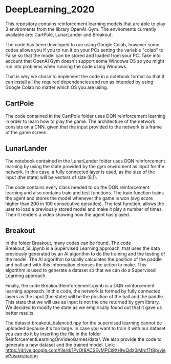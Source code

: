 # DeepLearning_2020
This repository contains reinforcement learning models that are able to play 3 enviroments from the library OpenAI-Gym. The enviroments currently available are: CartPole, LunarLander and Breakout.

The code has been developed to run using Google Colab, however some codes allows you if you to run it on your PCs setting the variable "colab" to False so that the model can be stored and loaded from your PC. Take into account that OpenAI Gym doesn't support some Windows OS so you might run into problems when running the code using Windows.

That is why we chose to implement the code in a notebook format so that it can install all the required dependencies and run as intended by using Google Colab no matter which OS you are using.


## CartPole
The code contained in the CartPole folder uses DQN reinforcement learning in order to learn how to play the game. The architecture of the network consists on a CNN, given that the input provided to the network is a frame of the game screen.


## LunarLander
The notebook contained in the LunarLander folder uses DQN reinforcement learning by using the state provided by the gym enviroment as input for the network. In this case, a fully connected layer is used, as the size of the input (the state) will be vectors of size (8,1).

The code contains every class needed to do the DQN reinforcement learning and also contains train and test functions. The train function trains the agent and stores the model whenever the game is won (avg score higher than 200 in 100 consecutive episodes). The test function, allows the user to load a previously stored model and make it play a number of times. Then it renders a video showing how the agent has played.

## Breakout
In the folder Breakout, many codes can be found. The code Breakout_SL.ipynb is a Supervised Learning approach, that uses the data previously generated by an AI algorithm to do the training and the testing of the model. The AI algorithm basically calculates the position of the paddle and ball and with this information chooses the action to make. This algorithm is used to generate a dataset so that we can do a Supervised Learning approach.

Finally, the code BreakoutReinforcement.ipynb is a DQN reinforcement learning approach. In this code, the network is formed by fully connected layers as the input (the state) will be the position of the ball and the paddle. This state that we will use as input is not the one returned by gym library. We decided to modify the state as we empirically found out that it gave us better results.

The dataset breakout_balanced.npy for the supervised learning cannot be uploaded because it's too large. In case you want to train it with our dataset you can do it by inserting the file in the folder ReinforcementLearningOnVideoGames/data/. We also provide the code to generate a new dataset and the trained model.
Link:
https://drive.google.com/file/d/1PvOt8ACSEvMPCj9XHlwQdz0iMrcf7tBp/view?usp=sharing

